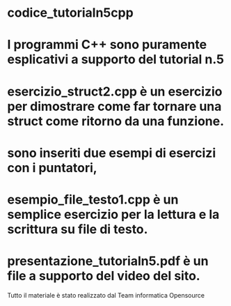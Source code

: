 # codice_tutorialn5cpp
# I programmi C++ sono puramente esplicativi a supporto del tutorial n.5 
# esercizio_struct2.cpp è un esercizio per dimostrare come far tornare una struct come ritorno da una funzione.
# sono inseriti due esempi di esercizi con i puntatori,
# esempio_file_testo1.cpp è un semplice esercizio per la lettura e la scrittura su file di testo.
# presentazione_tutorialn5.pdf è un file a supporto del video del sito.
Tutto il materiale è stato realizzato dal Team informatica Opensource

